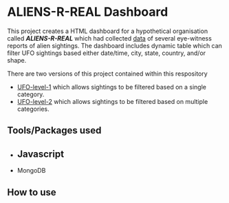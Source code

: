 # ALIENS-R-REAL Dashboard
This project creates a HTML dashboard for a hypothetical organisation called ***ALIENS-R-REAL*** which had collected [data](UFO-level-1/static/js/data.js) of several eye-witness reports of alien sightings.
The dashboard includes dynamic table which can filter UFO sightings based either date/time, city, state, country, and/or shape.

There are two versions of this project contained within this respository
- [UFO-level-1](UFO-level-1) which allows sightings to be filtered based on a single category.
- [UFO-level-2](UFO-level-2) which allows sightings to be filtered based on multiple categories.

## Tools/Packages used
- Javascript
  - 
- MongoDB

## How to use
